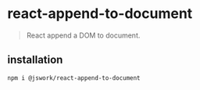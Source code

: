 # react-append-to-document
> React append a DOM to document.

## installation
```shell
npm i @jswork/react-append-to-document
```
